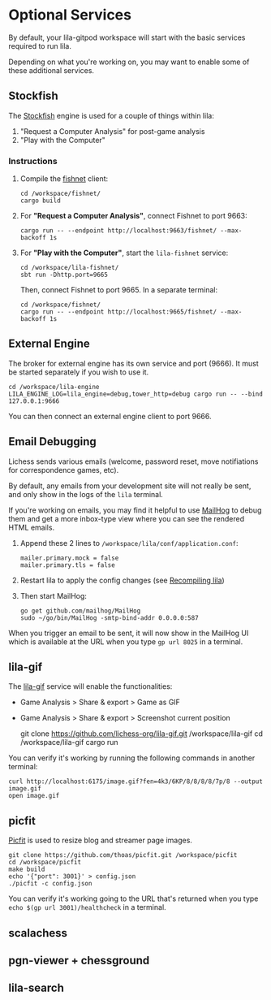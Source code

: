 # Optional Services

By default, your lila-gitpod workspace will start with the basic services required to run lila.

Depending on what you're working on, you may want to enable some of these additional services.

## Stockfish

The [Stockfish](https://stockfishchess.org/) engine is used for a couple of things within lila:

1. "Request a Computer Analysis" for post-game analysis
2. "Play with the Computer"

### Instructions

1. Compile the [fishnet](https://github.com/lichess-org/fishnet) client:
   ```
   cd /workspace/fishnet/
   cargo build
   ```

2. For **"Request a Computer Analysis"**, connect Fishnet to port 9663:
   ```
   cargo run -- --endpoint http://localhost:9663/fishnet/ --max-backoff 1s
   ```

3. For **"Play with the Computer"**, start the `lila-fishnet` service:
   ```
   cd /workspace/lila-fishnet/
   sbt run -Dhttp.port=9665
   ```
   Then, connect Fishnet to port 9665. In a separate terminal:
   ```
   cd /workspace/fishnet/
   cargo run -- --endpoint http://localhost:9665/fishnet/ --max-backoff 1s
   ```

## External Engine

The broker for external engine has its own service and port (9666). It must be started separately if you wish to use it.

    cd /workspace/lila-engine
    LILA_ENGINE_LOG=lila_engine=debug,tower_http=debug cargo run -- --bind 127.0.0.1:9666

You can then connect an external engine client to port 9666.

## Email Debugging

Lichess sends various emails (welcome, password reset, move notifiations for correspondence games, etc).

By default, any emails from your development site will not really be sent, and only show in the logs of the `lila` terminal.

If you're working on emails, you may find it helpful to use [MailHog](https://github.com/mailhog/MailHog) to debug them and get a more inbox-type view where you can see the rendered HTML emails.

1. Append these 2 lines to `/workspace/lila/conf/application.conf`:
   ```
   mailer.primary.mock = false
   mailer.primary.tls = false
   ```

2. Restart lila to apply the config changes (see [Recompiling lila](/development/#recompiling-lila))

3. Then start MailHog:
   ```
   go get github.com/mailhog/MailHog
   sudo ~/go/bin/MailHog -smtp-bind-addr 0.0.0.0:587
   ```

When you trigger an email to be sent, it will now show in the MailHog UI which is available at the URL when you type `gp url 8025` in a terminal.

## lila-gif

The [lila-gif](https://github.com/lichess-org/lila-gif) service will enable the functionalities:

- Game Analysis > Share & export > Game as GIF
- Game Analysis > Share & export > Screenshot current position

    git clone https://github.com/lichess-org/lila-gif.git /workspace/lila-gif
    cd /workspace/lila-gif
    cargo run

You can verify it's working by running the following commands in another terminal:

    curl http://localhost:6175/image.gif?fen=4k3/6KP/8/8/8/8/7p/8 --output image.gif
    open image.gif

## picfit

[Picfit](https://github.com/thoas/picfit) is used to resize blog and streamer page images.

    git clone https://github.com/thoas/picfit.git /workspace/picfit
    cd /workspace/picfit
    make build
    echo '{"port": 3001}' > config.json
    ./picfit -c config.json

You can verify it's working going to the URL that's returned when you type `echo $(gp url 3001)/healthcheck` in a terminal.

## scalachess

## pgn-viewer + chessground

## lila-search
